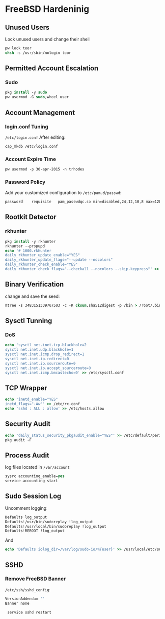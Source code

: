 # FreeBSD Hardeninig
## Unused Users
Lock unused users and change their shell
```tcsh
pw lock toor
chsh -s /usr/sbin/nologin toor
```
## Permitted Account Escalation
### Sudo
```tcsh
pkg install -y sudo
pw usermod -G sudo,wheel user
```
## Account Management
### login.conf Tuning
`/etc/login.conf`
After editing:
```tcsh
cap_mkdb /etc/login.conf
```
### Account Expire Time
```tcsh
pw usermod -p 30-apr-2015 -n trhodes
```
### Password Policy
Add your customized configuration to `/etc/pam.d/passwd`:
```tcsh
password	requisite	pam_passwdqc.so	min=disabled,24,12,10,8 max=128 passphrase=0 similar=deny match=4 retry=3 random=48	enforce=users
```
## Rootkit Detector
### rkhunter
```tcsh
pkg install -y rkhunter
rkhunter --propupd
echo '# 1000.rkhunter
daily_rkhunter_update_enable="YES"
daily_rkhunter_update_flags="--update --nocolors"
daily_rkhunter_check_enable="YES"
daily_rkhunter_check_flags="--checkall --nocolors --skip-keypress"' >> /etc/default/periodic.conf
```
## Binary Verification
change and save the seed:
```tcsh
mtree -s 3483151339707503 -c -K cksum,sha512digest -p /bin > /root/.bin_chksum_mtree
```
## Sysctl Tunning
### DoS
```tcsh
echo 'sysctl net.inet.tcp.blackhole=2
sysctl net.inet.udp.blackhole=1
sysctl net.inet.icmp.drop_redirect=1
sysctl net.inet.ip.redirect=0
sysctl net.inet.ip.sourceroute=0
sysctl net.inet.ip.accept_sourceroute=0
sysctl net.inet.icmp.bmcastecho=0' >> /etc/sysctl.conf
```
## TCP Wrapper
```tcsh
echo 'inetd_enable="YES"
inetd_flags="-Ww"' >> /etc/rc.conf
echo 'sshd : ALL : allow' >> /etc/hosts.allow
```
## Security Audit
```tcsh
echo 'daily_status_security_pkgaudit_enable="YES"' >> /etc/default/periodic.conf
pkg audit -F
```
## Process Audit
log files located in `/var/account`
```tcsh
sysrc accounting_enable=yes
service accounting start
```
## Sudo Session Log
Uncomment logging:
```tcsh
Defaults log_output
Defaults!/usr/bin/sudoreplay !log_output
Defaults!/usr/local/bin/sudoreplay !log_output
Defaults!REBOOT !log_output
```
And
```tcsh
echo 'Defaults iolog_dir=/var/log/sudo-io/%{user}' >> /usr/local/etc/sudoers
```
## SSHD
### Remove FreeBSD Banner
`/etc/ssh/sshd_config`:
```tcsh
VersionAddendum ''
Banner none
```
```tcsh
 service sshd restart
```
